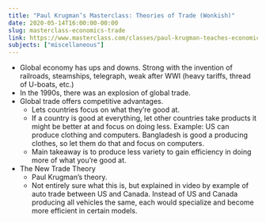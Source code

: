 ```yaml
---
title: "Paul Krugman’s Masterclass: Theories of Trade (Wonkish)"
date: 2020-05-14T16:00:00-00:00
slug: masterclass-economics-trade
link: https://www.masterclass.com/classes/paul-krugman-teaches-economics-and-society
subjects: ["miscellaneous"]
---
```


* Global economy has ups and downs. Strong with the invention of railroads, steamships, telegraph, weak after WWI (heavy tariffs, thread of U-boats, etc.)
* In the 1990s, there was an explosion of global trade.
* Global trade offers competitive advantages.
    * Lets countries focus on what they’re good at.
    * If a country is good at everything, let other countries take products it might be better at and focus on doing less. Example: US can produce clothing and computers. Bangladesh is good a producing clothes, so let them do that and focus on computers.
    * Main takeaway is to produce less variety to gain efficiency in doing more of what you’re good at.
* The New Trade Theory
    * Paul Krugman’s theory.
    * Not entirely sure what this is, but explained in video by example of auto trade between US and Canada. Instead of US and Canada producing all vehicles the same, each would specialize and become more efficient in certain models.